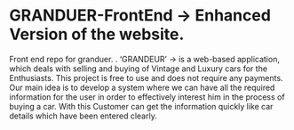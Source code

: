 # GRANDUER-FrontEnd -> Enhanced Version of the website.
Front end repo for granduer.
.
‘GRANDEUR’ -> is a web-based application, which deals with selling and buying of Vintage and Luxury cars for the Enthusiasts. This project is free to use and does not require any payments.
Our main idea is to develop a system where we can have all the required information for the user in order to effectively interest him in the process of buying a car.
With this Customer can get the information quickly like car details which have been entered clearly.
